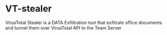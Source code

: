 # VT-stealer
VirusTotal Stealer is a DATA Exfiltration tool that exfitrate office documents and tunnel them over VirusTotal API to the Team Server
